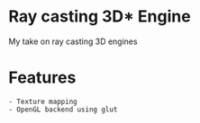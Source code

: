 # Ray casting 3D* Engine
My take on ray casting 3D engines

# Features
    - Texture mapping
    - OpenGL backend using glut
